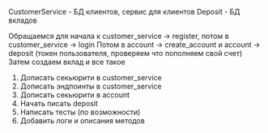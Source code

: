 CustomerService - БД клиентов, сервис для клиентов
Deposit - БД вкладов

Обращаемся для начала к customer_service -> register, потом в customer_service -> login
Потом в account -> create_account и account -> deposit (токен пользователя, проверяем что пополняем свой счет)
Затем создаем вклад и все такое

1. Дописать секьюрити в customer_service
2. Дописать эндпоинты в customer_service
3. Дописать секьюрити в account
4. Начать писать deposit
5. Написать тесты (по возможности)
6. Добавить логи и описания методов

